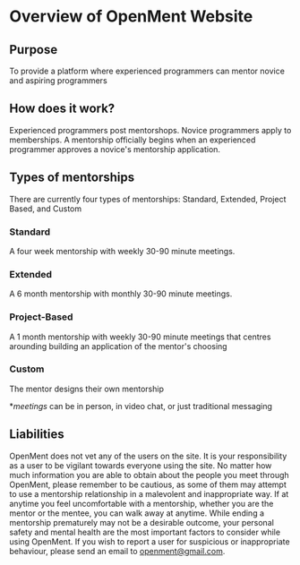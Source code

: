 # Overview of OpenMent Website

## Purpose
To provide a platform where experienced programmers can mentor novice and aspiring programmers

## How does it work?
Experienced programmers post mentorshops. Novice programmers apply to memberships. A mentorship officially begins when an experienced programmer approves a novice's mentorship application.

## Types of mentorships
There are currently four types of mentorships: Standard, Extended, Project Based, and Custom

### Standard
A four week mentorship with weekly 30-90 minute meetings.

### Extended
A 6 month mentorship with monthly 30-90 minute meetings.

### Project-Based
A 1 month mentorship with weekly 30-90 minute meetings that centres arounding building an application of the mentor's choosing

### Custom
The mentor designs their own mentorship

**meetings* can be in person, in video chat, or just traditional messaging

## Liabilities
OpenMent does not vet any of the users on the site. It is your responsibility as a user to be vigilant towards everyone using the site. No matter how much information you are able to obtain about the people you meet through OpenMent, please remember to be cautious, as some of them may attempt to use a mentorship relationship in a malevolent and inappropriate way. If at anytime you feel uncomfortable with a mentorship, whether you are the mentor or the mentee, you can walk away at anytime. While ending a mentorship prematurely may not be a desirable outcome, your personal safety and mental health are the most important factors to consider while using OpenMent. If you wish to report a user for suspicious or inappropriate behaviour, please send an email to openment@gmail.com.
